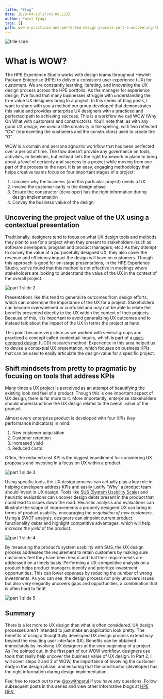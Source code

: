 ```yaml
---
title: "Blog"
date: 2020-04-13T17:45:00.133Z
author: Parul Tyagi 
tags: []
path: wow-a-practiced-and-perfected-design-process-part-1-uncovering-the-merit
---
```

![title slide](https://hpe-developer-portal.s3.amazonaws.com/uploads/media/2020/3/title-slide-1587659126865.jpg)

# What is WOW?

The HPE Experience Studio works with design teams throughout Hewlett Packard Enterprise (HPE) to deliver a consistent user experience (UX) for customers. We are constantly learning, iterating, and innovating the UX design process across the HPE portfolio. As the manager for experience design, I’ve found that many businesses struggle with understanding the true value UX designers bring to a project. In this series of blog posts, I want to share with you a method our group developed that demonstrates this value and provides enterprise UX designers with a practiced and perfected path to achieving success. This is a workflow we call WOW (Why On What with customers and constructors). You’ll note that, as with any good UX design, we used a little creativity in the spelling, with two reflected “C’s” (representing the customers and the constructors) used to create the “O”.

WOW is a domain and persona agnostic workflow that has been perfected over a period of time. The flow doesn’t provide any governance on tools, activities, or timelines, but instead sets the right framework in place to bring about a level of certainty and success to a project while moving from one part of the process to the next. It is an easy, engaging methodology that helps creative teams focus on four important stages of a project: 

 1. Uncover why the business (and this particular project) needs a UX
2. Involve the customer early in the design phase
3. Ensure the constructor (developer) has the right information during design implementation
4. Convey the business value of the design

## Uncovering the project value of the UX using a contextual presentation

Traditionally, designers tend to focus on what UX design tools and methods they plan to use for a project when they present to stakeholders (such as software developers, program and product managers, etc.) As they attempt to convey the value of a purposefully designed UX, they also cover the revenue and efficiency impact the design will have on customers. Though this approach is good for on-stage presentations, in the HPE Experience Studio, we’ve found that this method is not effective in meetings where stakeholders are looking to understand the value of the UX in the context of the overall project.

![part 1 slide 2](https://hpe-developer-portal.s3.amazonaws.com/uploads/media/2020/3/part-1-slide-2-1587659158892.jpg)

Presentations like this tend to generalize outcomes from design efforts, which can undermine the importance of the UX for a project. Stakeholders can become overwhelmed or confused and may not be able to relate the benefits presented directly to the UX within the context of their projects. Because of this, it is important to avoid generalizing UX outcomes and to instead talk about the impact of the UX in terms the project at hand.

This point became very clear as we worked with several groups and practiced a concept called contextual inquiry, which is part of a [user-centered design](https://en.wikipedia.org/wiki/User-centered_design) (UCD) research method. Experience in this area helped us to devise a contextual UX presentation, which focuses on business KPIs that can be used to easily articulate the design-value for a specific project.

## Shift mindsets from pretty to pragmatic by focusing on tools that address KPIs
Many times a UX project is perceived as an attempt of beautifying the existing look and feel of a product. Though this is one important aspect of UX design, there is far more to it. More importantly, enterprise stakeholders should understand how the UX design relates to the overall value of the product. 

Almost every enterprise product is developed with four KPIs (key performance indicators) in mind:

1. New customer acquisition
2. Customer retention
3. Increased yield
4. Reduced costs 

Often, the reduced cost KPI is the biggest impediment for considering UX proposals and investing in a focus on UX within a product.


![part 1 slide 3](https://hpe-developer-portal.s3.amazonaws.com/uploads/media/2020/3/part-1-slide-3-1587659291004.jpg)

Using specific tools, the UX design process can actually play a key role in helping developers address KPIs and easily justify “Why” a product team should invest in UX design. Tools like [SUS (System Usability Scale)](https://en.wikipedia.org/wiki/System_usability_scale) and heuristic evaluations can uncover design debts present in the product that could lead to issues down the road.  Heuristic analysis and evaluations can illustrate the scope of improvements a properly designed UX can bring in terms of product usability, encouraging the *acquisition of new customers*. Using a SWOT analysis, designers can pinpoint current product functionality debts and highlight competitive advantages, which will help *increase the yield* of the product. 

![part 1 slide 4](https://hpe-developer-portal.s3.amazonaws.com/uploads/media/2020/3/part-1-slide-4-1587659222302.jpg)

By measuring the product’s system usability with SUS, the UX design process addresses the requirement to retain customers by making sure customers feel they have been heard and that their requirements are addressed on a timely basis. Performing a UX-competitive analysis on a product helps product managers identify and prioritize investment opportunities. This can lower expenses by reducing the number of wrong investments. As you can see, the design process not only uncovers issues but also very elegantly uncovers gaps and opportunities, a combination that is often hard to find!!

![part 1 slide 5](https://hpe-developer-portal.s3.amazonaws.com/uploads/media/2020/3/part-1-slide-5-1587659254292.jpg)

## Summary

There is a lot more to UX design than what is often considered. UX design processes aren’t intended to just make an application look pretty. The benefits of using a thoughtfully developed UX design process extend way beyond the resulting user interface (UI). Benefits can be obtained immediately by involving UX designers at the very beginning of a project. As I’ve pointed out, in the first part of our WOW workflow, designers use tools that really help uncover the business value of UX design. In Part 2, I will cover steps 2 and 3 of WOW; the importance of involving the customer early in the design phase, and ensuring that the constructor (developer) has the right information during design implementation. 

Feel free to reach out to me [@uxwithparul](https://twitter.com/uxwithparul) if you have any questions. Follow subsequent posts in this series and view other informative blogs at [HPE DEV.](https://developer.hpe.com/blog)
